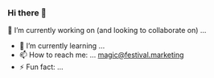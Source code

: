 ### Hi there 👋

🔭 I’m currently working on (and looking to collaborate on) ... 
- 🌱 I’m currently learning ...  
- 📫 How to reach me: ... magic@festival.marketing
- ⚡ Fun fact: ... 
<!--
**6lyssai/6lyssai** is a ✨ _special_ ✨ repository because its `README.md` (this file) appears on your GitHub profile.

Here are some ideas to get you started:

- 🔭 I’m currently working on ...
- 🌱 I’m currently learning ...
- 👯 I’m looking to collaborate on ...
- 🤔 I’m looking for help with ...
- 💬 Ask me about ...
- 📫 How to reach me: ...
- 😄 Pronouns: ...
- ⚡ Fun fact: ...
-->
